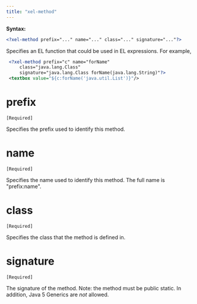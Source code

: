 ```yaml
---
title: "xel-method"
---
```




**Syntax:**
```xml
<?xel-method prefix="..." name="..." class="..." signature="..."?>
```

Specifies an EL function that could be used in EL expressions. For
example,

```xml
 <?xel-method prefix="c" name="forName"
     class="java.lang.Class"
     signature="java.lang.Class forName(java.lang.String)"?>
 <textbox value="${c:forName('java.util.List')}"/>
```

# prefix

`[Required]`

Specifies the prefix used to identify this method.

# name

`[Required]`

Specifies the name used to identify this method. The full name is
"prefix:name".

# class

`[Required]`

Specifies the class that the method is defined in.

# signature

`[Required]`

The signature of the method. Note: the method must be public static. In addition, Java 5 Generics are *not* allowed.



